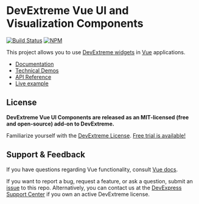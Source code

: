 # DevExtreme Vue UI and Visualization Components #

[![Build Status](https://img.shields.io/shippable/5444c5ecb904a4b21567b0ff/master.svg?maxAge=43200)](https://app.shippable.com/github/DevExpress/devextreme-vue)
[![NPM](https://img.shields.io/npm/v/devextreme-vue.svg?maxAge=43200)](https://www.npmjs.com/package/devextreme-vue)

This project allows you to use [DevExtreme widgets](http://js.devexpress.com/Demos/WidgetsGallery/) in [Vue](https://vuejs.org) applications.

* [Documentation](https://js.devexpress.com/Documentation/Guide/Vue_Components/DevExtreme_Vue_Components/)
* [Technical Demos](https://js.devexpress.com/Demos/WidgetsGallery/Demo/DataGrid/Overview/Vue/Light/)
* [API Reference](http://js.devexpress.com/Documentation/ApiReference/)
* [Live example](https://codesandbox.io/s/github/lukyanovas/devextreme-vue-example)

## License ##

**DevExtreme Vue UI Components are released as an MIT-licensed (free and open-source) add-on to DevExtreme.**

Familiarize yourself with the [DevExtreme License](https://js.devexpress.com/Licensing/). [Free trial is available!](http://js.devexpress.com/Buy/)

## Support & Feedback ##

If you have questions regarding Vue functionality, consult [Vue docs](https://vuejs.org/v2/guide/).

If you want to report a bug, request a feature, or ask a question, submit an [issue](https://github.com/DevExpress/devextreme-vue/issues) to this repo. Alternatively, you can contact us at the [DevExpress Support Center](https://www.devexpress.com/Support/Center) if you own an active DevExtreme license.
